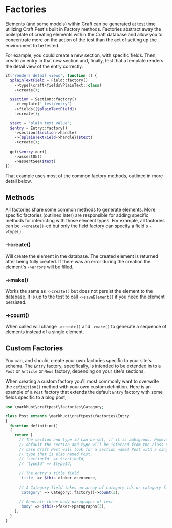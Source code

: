 # Factories

Elements (and some models) within Craft can be generated at test time utilizing Craft Pest's built in Factory methods. Factories abstract away the boilerplate of creating elements within the Craft database and allow you to concentrate more on the action of the test than the act of setting up the environment to be tested.

For example, you could create a new section, with specific fields. Then, create an entry in that new section and, finally, test that a template renders the detail view of the entry correctly.

```php
it('renders detail views', function () {
  $plainTextField = Field::factory()
    ->type(\craft\fields\PlainText::class)
    ->create();
  
  $section = Section::factory()
    ->template('_test/entry')
    ->fields([$plainTextField])
    ->create();
    
  $text = 'plain text value';
  $entry = Entry::factory()
    ->section($section->handle)
    ->{$plainTextField->handle}($text)
    ->create(); 
    
  get($entry->uri)
    ->assertOk()
    ->assertSee($text)
});
```

That example uses most of the common factory methods, outlined in more detail below.

## Methods
All factories share some common methods to generate elements. More specific factories (outlined later) are responsible for adding specific methods for interacting with those element types. For example, all factories can be `->create()`-ed but only the field factory can specify a field's `->type()`.

### ->create()
Will create the element in the database. The created element is returned after being fully created. If there was an error during the creation the element's `->errors` will be filled.

### ->make()
Works the same as `->create()` but does not persist the element to the database. It is up to the test to call `->saveElement()` if you need the element persisted.

### ->count()
When called will change `->create()` and `->make()` to generate a sequence of elements instead of a single element.

## Custom Factories
You can, and should, create your own factories specific to your site's schema. The `Entry` factory, specifically, is intended to be extended in to a `Post` or `Article` or `News` factory, depending on your site's sections.

When creating a custom factory you'll most commonly want to overwrite the `definition()` method with your own custom definition. Here is an example of a `Post` factory that extends the default `Entry` factory with some fields specific to a blog post,

```php
use \markhuot\craftpest\factories\Category;

class Post extends \markhuot\craftpest\factories\Entry
{
  function definition()
  {
    return [
      // The section and type id can be set, if it is ambiguous. However, by
      // default the section and type will be inferred from the class name. In this
      // case Craft Pest will look for a section named Post with a single entry
      // type that is also named Post.  
      // 'sectionId' => $sectionId,
      // 'typeId' => $typeId,
    
      // The entry's title field
      'title' => $this->faker->sentence,          
      
      // A Category field takes an array of category ids or category factories
      'category' => Category::factory()->count(3), 
      
      // Generate three body paragraphs of text
      'body' => $this->faker->paragraphs(3),
    ];
  }
}
```
